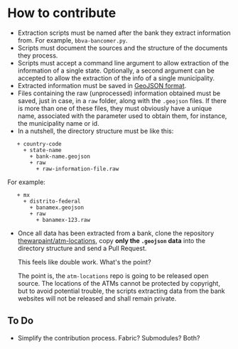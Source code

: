 # How to contribute #

+ Extraction scripts must be named after the bank they extract information
   from. For example, `bbva-bancomer.py`.
+ Scripts must document the sources and the structure of the documents
   they process.
+ Scripts must accept a command line argument to allow extraction of the
   information of a single state. Optionally, a second argument can be accepted
   to allow the extraction of the info of a single municipality.
+ Extracted information must be saved in [GeoJSON format](http://geojson.org/).
+ Files containing the raw (unprocessed) information obtained must be saved, just in case,
   in a `raw` folder, along with the `.geojson` files. If there is more than
   one of these files, they must obviously have a unique name, associated
   with the parameter used to obtain them, for instance, the municipality
   name or id.
+ In a nutshell, the directory structure must be like this:

 ```
    + country-code
      + state-name
        + bank-name.geojson
        + raw
          + raw-information-file.raw
 ```

 For example:

 ```
    + mx
      + distrito-federal
        + banamex.geojson
        + raw
          + banamex-123.raw
 ```

+ Once all data has been extracted from a bank, clone the repository
   [thewarpaint/atm-locations](https://github.com/thewarpaint/atm-locations),
   copy **only the `.geojson` data** into the directory structure and send a
   Pull Request.

   This feels like double work. What's the point?

   The point is, the `atm-locations` repo is going to be released open source.
   The locations of the ATMs cannot be protected by copyright, but to avoid
   potential trouble, the scripts extracting data from the bank websites will
   not be released and shall remain private.

## To Do ##

+ Simplify the contribution process. Fabric? Submodules? Both?
